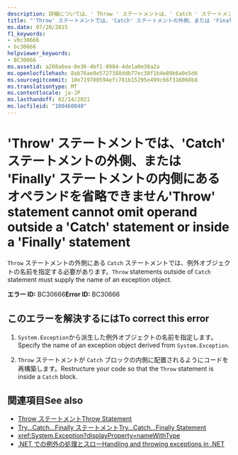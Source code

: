 ```yaml
---
description: 詳細については、' Throw ' ステートメントは、' Catch ' ステートメントの外側、または ' Finally ' ステートメントの内側にあるオペランドを省略することはできません。
title: "'Throw' ステートメントでは、'Catch' ステートメントの外側、または 'Finally' ステートメントの内側にあるオペランドを省略できません"
ms.date: 07/20/2015
f1_keywords:
- vbc30666
- bc30666
helpviewer_keywords:
- BC30666
ms.assetid: a208a6ea-0e36-4bf1-8984-4de1a0e38a2a
ms.openlocfilehash: 8ab76ae9e5727388ddb77ec38f1b4e89b6a0e5d6
ms.sourcegitcommit: 10e719780594efc781b15295e499c66f316068b8
ms.translationtype: MT
ms.contentlocale: ja-JP
ms.lasthandoff: 02/14/2021
ms.locfileid: "100460840"
---
```

# <a name="throw-statement-cannot-omit-operand-outside-a-catch-statement-or-inside-a-finally-statement"></a><span data-ttu-id="5b93c-103">'Throw' ステートメントでは、'Catch' ステートメントの外側、または 'Finally' ステートメントの内側にあるオペランドを省略できません</span><span class="sxs-lookup"><span data-stu-id="5b93c-103">'Throw' statement cannot omit operand outside a 'Catch' statement or inside a 'Finally' statement</span></span>

<span data-ttu-id="5b93c-104">`Throw` ステートメントの外側にある `Catch` ステートメントでは、例外オブジェクトの名前を指定する必要があります。</span><span class="sxs-lookup"><span data-stu-id="5b93c-104">`Throw` statements outside of `Catch` statement must supply the name of an exception object.</span></span>  
  
 <span data-ttu-id="5b93c-105">**エラー ID:** BC30666</span><span class="sxs-lookup"><span data-stu-id="5b93c-105">**Error ID:** BC30666</span></span>  
  
## <a name="to-correct-this-error"></a><span data-ttu-id="5b93c-106">このエラーを解決するには</span><span class="sxs-lookup"><span data-stu-id="5b93c-106">To correct this error</span></span>  
  
1. <span data-ttu-id="5b93c-107">`System.Exception`から派生した例外オブジェクトの名前を指定します。</span><span class="sxs-lookup"><span data-stu-id="5b93c-107">Specify the name of an exception object derived from `System.Exception`.</span></span>  
  
2. <span data-ttu-id="5b93c-108">`Throw` ステートメントが `Catch` ブロックの内側に配置されるようにコードを再構築します。</span><span class="sxs-lookup"><span data-stu-id="5b93c-108">Restructure your code so that the `Throw` statement is inside a `Catch` block.</span></span>  
  
## <a name="see-also"></a><span data-ttu-id="5b93c-109">関連項目</span><span class="sxs-lookup"><span data-stu-id="5b93c-109">See also</span></span>

- [<span data-ttu-id="5b93c-110">Throw ステートメント</span><span class="sxs-lookup"><span data-stu-id="5b93c-110">Throw Statement</span></span>](../language-reference/statements/throw-statement.md)
- [<span data-ttu-id="5b93c-111">Try...Catch...Finally ステートメント</span><span class="sxs-lookup"><span data-stu-id="5b93c-111">Try...Catch...Finally Statement</span></span>](../language-reference/statements/try-catch-finally-statement.md)
- <xref:System.Exception?displayProperty=nameWithType>
- [<span data-ttu-id="5b93c-112">.NET での例外の処理とスロー</span><span class="sxs-lookup"><span data-stu-id="5b93c-112">Handling and throwing exceptions in .NET</span></span>](../../standard/exceptions/index.md)
